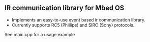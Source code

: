 ## IR communication library for Mbed OS 
- Implements an easy-to-use event based ir communication library.
- Currently supports RC5 (Phillips) and SIRC (Sony) protocols.

See main.cpp for a usage example 